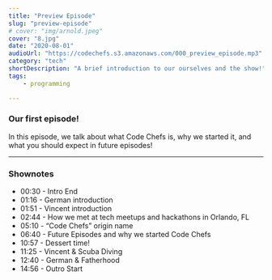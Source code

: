 ```yaml
---
title: "Preview Episode"
slug: "preview-episode"
# cover: "img/arnold.jpeg"
cover: "8.jpg"
date: "2020-08-01"
audioUrl: "https://codechefs.s3.amazonaws.com/000_preview_episode.mp3"
category: "tech"
shortDescription: "A brief introduction to our ourselves and the show!"
tags:
    - programming

---
```


### Our first episode!

In this episode, we talk about what Code Chefs is, why we started it, and what you should expect in future episodes!

<hr>

### Shownotes

- 00:30 - Intro End
- 01:16 - German introduction
- 01:51 - Vincent introduction
- 02:44 - How we met at tech meetups and hackathons in Orlando, FL
- 05:10 - “Code Chefs” origin name
- 06:40 - Future Episodes and why we started Code Chefs
- 10:57 - Dessert time!
- 11:25 - Vincent & Scuba Diving
- 12:40 - German & Fatherhood
- 14:56 - Outro Start